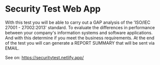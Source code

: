 # Security Test Web App

With this test you will be able to carry out a GAP analysis of the 'ISO/IEC 27001 - 27002:2013' standard. To evaluate the differences in performance between your company's information systems and software applications. And with this determine if you meet the business requirements. At the end of the test you will can generate a REPORT SUMMARY that will be sent via EMAIL.

See on: https://securitytest.netlify.app/
